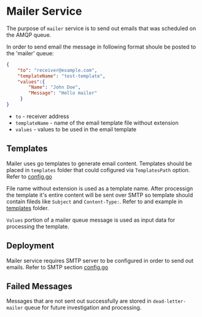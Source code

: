 # Mailer Service

The purpose of `mailer` service is to send out emails that was scheduled on the AMQP queue. 

In order to send email the message in following format shoule be posted to the 'mailer' queue:

```json
{
    "to": "receiver@example.com", 
    "templateName": "test-template",   
    "values":{      
        "Name": "John Doe",
        "Message": "Hello mailer"
     }
}
```

- `to` -  receiver address
- `templateName` - name of the email template file without extension
- `values` - values to be used in the email template

## Templates 
Mailer uses go templates to generate  email content. Templates should be placed in `templates` folder that could cofigured 
via `TemplatesPath` option. Refer to [config.go](pkg/config.go)

File name without extension is used as a template name. After processign the template it's entire content will be sent over SMTP 
so template should contain fileds like `Subject` and `Content-Type:`. Refer to and example in [templates](templates/test-template.tmpl) folder.

`Values` portion of a mailer queue message is used as input data for processing the template. 

## Deployment 

Mailer service requires SMTP server to be configured in order to send out emails.  Refer to SMTP section [config.go](pkg/config.go)

## Failed Messages

Messages that are not sent out successfully are stored in `dead-letter-mailer` queue for future investigation and processing. 
